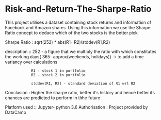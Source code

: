 # Risk-and-Return-The-Sharpe-Ratio
This project utilises a dataset containing stock returns and information of Facebook and Amazon shares. Using this information we use the  Sharpe Ratio concept to deduce which of the two stocks is the better pick 


Sharpe Ratio : sqrt(252) * abs(R1- R2)/stddev(R1,R2) 

description ::  252 - a figure that we multiply the ratio with which constitutes the working days( 365- approx(weekends, holidays)) ->
                to add a time variancy over calculations 
                
                R1 - stock 1 in portfolio 
                R2 - stock 2 in portfolio 
                
                stddev(R1, R2) - standard deviation of R1 wrt R2 
                
Conclusion : 
Higher the sharpe ratio, better it's history and hence better its chances are predicted to perform in thhe future

Platform  used :: Jupyter- python 3.6 
Authorisation : Project provided by DataCamp
